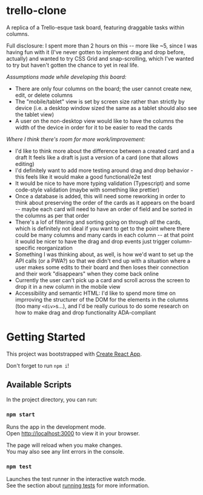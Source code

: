 # trello-clone
A replica of a Trello-esque task board, featuring draggable tasks within columns.

Full disclosure: I spent more than 2 hours on this -- more like ~5, since I was having fun with it (I've never gotten to implement drag and drop before, actually) and wanted to try CSS Grid and snap-scrolling, which I've wanted to try but haven't gotten the chance to yet in real life.

*Assumptions made while developing this board:*
- There are only four columns on the board; the user cannot create new, edit, or delete columns
- The "mobile/tablet" view is set by screen size rather than strictly by device (i.e. a desktop window sized the same as a tablet should also see the tablet view)
- A user on the non-desktop view would like to have the columns the width of the device in order for it to be easier to read the cards

*Where I think there's room for more work/improvement:*
- I'd like to think more about the difference between a created card and a draft It feels like a draft is just a version of a card (one that allows editing)
- I'd definitely want to add more testing around drag and drop behavior - this feels like it would make a good functional/e2e test
- It would be nice to have more typing validation (Typescript) and some code-style validation (maybe with something like prettier)
- Once a database is added, this will need some reworking in order to think about preserving the order of the cards as it appears on the board -- maybe each card will need to have an order of field and be sorted in the columns as per that order
- There's a lof of filtering and sorting going on through _all_ the cards, which is definitely not ideal if you want to get to the point where there could be many columns and many cards in each column -- at that point it would be nicer to have the drag and drop events just trigger column-specific reorganization
- Something I was thinking about, as well, is how we'd want to set up the API calls (or a PWA?) so that we didn't end up with a situation where a user makes some edits to their board and then loses their connection and their work "disappears" when they come back online
- Currently the user can't pick up a card and scroll across the screen to drop it in a new column in the mobile view
- Accessibility and semantic HTML: I'd like to spend more time on imprroving the structurer of the DOM for the elements in the columns (too many `<div>`s...), and I'd be really curious to do some research on how to make drag and drop functionality ADA-compliant

# Getting Started

This project was bootstrapped with [Create React App](https://github.com/facebook/create-react-app).

Don't forget to run `npm i`!

## Available Scripts

In the project directory, you can run:

### `npm start`

Runs the app in the development mode.\
Open [http://localhost:3000](http://localhost:3000) to view it in your browser.

The page will reload when you make changes.\
You may also see any lint errors in the console.

### `npm test`

Launches the test runner in the interactive watch mode.\
See the section about [running tests](https://facebook.github.io/create-react-app/docs/running-tests) for more information.
